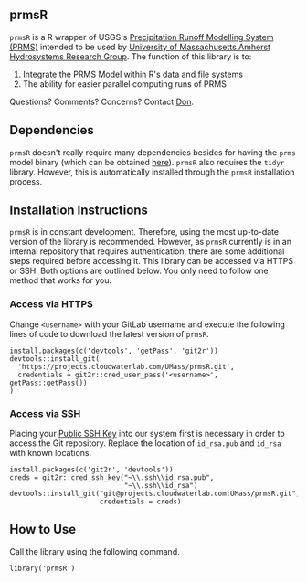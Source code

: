 prmsR
-----

`prmsR` is a R wrapper of USGS's [Precipitation Runoff Modelling System
(PRMS)](https://wwwbrr.cr.usgs.gov/projects/SW_MoWS/PRMS.html) intended
to be used by [University of Massachusetts Amherst Hydrosystems Research
Group](http://blogs.umass.edu/hydrosystems/). The function of this
library is to:

1.  Integrate the PRMS Model within R's data and file systems
2.  The ability for easier parallel computing runs of PRMS

Questions? Comments? Concerns? Contact [Don](mailto:donpark@umass.edu).

Dependencies
------------

`prmsR` doesn't really require many dependencies besides for having the
`prms` model binary (which can be obtained
[here](https://wwwbrr.cr.usgs.gov/projects/SW_MoWS/PRMS.html)). `prmsR`
also requires the `tidyr` library. However, this is automatically
installed through the `prmsR` installation process.

Installation Instructions
-------------------------

`prmsR` is in constant development. Therefore, using the most up-to-date
version of the library is recommended. However, as `prmsR` currently is
in an internal repository that requires authentication, there are some
additional steps required before accessing it. This library can be
accessed via HTTPS or SSH. Both options are outlined below. You only
need to follow one method that works for you.

### Access via HTTPS

Change `<username>` with your GitLab username and execute the following
lines of code to download the latest version of `prmsR`.

    install.packages(c('devtools', 'getPass', 'git2r'))
    devtools::install_git(
      'https://projects.cloudwaterlab.com/UMass/prmsR.git', 
      credentials = git2r::cred_user_pass('<username>', getPass::getPass())
    )

### Access via SSH

Placing your [Public SSH
Key](https://projects.cloudwaterlab.com/profile/keys) into our system
first is necessary in order to access the Git repository. Replace the
location of `id_rsa.pub` and `id_rsa` with known locations.

    install.packages(c('git2r', 'devtools'))
    creds = git2r::cred_ssh_key("~\\.ssh\\id_rsa.pub",
                                "~\\.ssh\\id_rsa")
    devtools::install_git("git@projects.cloudwaterlab.com:UMass/prmsR.git",
                          credentials = creds)

How to Use
----------

Call the library using the following command.

    library('prmsR')
